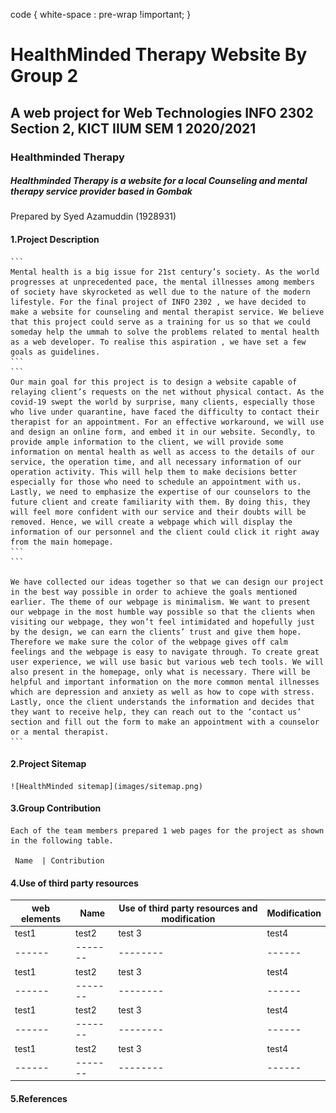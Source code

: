 code {
  white-space : pre-wrap !important;
}


# HealthMinded Therapy Website By Group 2

## A web project for Web Technologies INFO 2302 Section 2, KICT IIUM SEM 1 2020/2021


### Healthminded Therapy

##### Healthminded Therapy is a website for a local Counseling and mental therapy service provider based in Gombak

Prepared by Syed Azamuddin \(1928931\)

#### 1.**Project Description**
    ```
    Mental health is a big issue for 21st century’s society. As the world progresses at unprecedented pace, the mental illnesses among members of society have skyrocketed as well due to the nature of the modern lifestyle. For the final project of INFO 2302 , we have decided to make a website for counseling and mental therapist service. We believe that this project could serve as a training for us so that we could someday help the ummah to solve the problems related to mental health as a web developer. To realise this aspiration , we have set a few goals as guidelines.
    ```
    ```
    Our main goal for this project is to design a website capable of relaying client’s requests on the net without physical contact. As the covid-19 swept the world by surprise, many clients, especially those who live under quarantine, have faced the difficulty to contact their therapist for an appointment. For an effective workaround, we will use and design an online form, and embed it in our website. Secondly, to provide ample information to the client, we will provide some information on mental health as well as access to the details of our service, the operation time, and all necessary information of our operation activity. This will help them to make decisions better especially for those who need to schedule an appointment with us. Lastly, we need to emphasize the expertise of our counselors to the future client and create familiarity with them. By doing this, they will feel more confident with our service and their doubts will be removed. Hence, we will create a webpage which will display the information of our personnel and the client could click it right away from the main homepage.
    ```
    ```

    We have collected our ideas together so that we can design our project in the best way possible in order to achieve the goals mentioned earlier. The theme of our webpage is minimalism. We want to present our webpage in the most humble way possible so that the clients when visiting our webpage, they won’t feel intimidated and hopefully just by the design, we can earn the clients’ trust and give them hope. Therefore we make sure the color of the webpage gives off calm feelings and the webpage is easy to navigate through. To create great user experience, we will use basic but various web tech tools. We will also present in the homepage, only what is necessary. There will be helpful and important information on the more common mental illnesses which are depression and anxiety as well as how to cope with stress. Lastly, once the client understands the information and decides that they want to receive help, they can reach out to the ‘contact us’ section and fill out the form to make an appointment with a counselor or a mental therapist.
    ```
#### 2.**Project Sitemap**

    ![HealthMinded sitemap](images/sitemap.png)

#### 3.**Group Contribution**

    Each of the team members prepared 1 web pages for the project as shown in the following table.

     Name  | Contribution

#### 4.**Use of third party resources**

| web elements | Name    | Use of third party resources and modification | Modification |
| ------------ | ------- | --------------------------------------------- | ------------ |
| test1        | test2   | test 3                                        | test4        |
| ------       | ------- | --------                                      | ------       |
| test1        | test2   | test 3                                        | test4        |
| ------       | ------- | --------                                      | ------       |
| test1        | test2   | test 3                                        | test4        |
| ------       | ------- | --------                                      | ------       |
| test1        | test2   | test 3                                        | test4        |
| ------       | ------- | --------                                      | ------       |

#### 5.**References**
